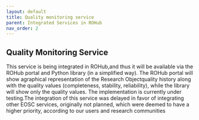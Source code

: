 ```yaml
---
layout: default
title: Quality monitoring service
parent: Integrated Services in ROHub
nav_order: 2
---
```


## Quality Monitoring Service
This  service  is being  integrated in  ROHub,and thus  it  will be  available  via the  ROHub  portal  and  Python  library  (in  a  simplified  way).  The  ROHub  portal  will  show agraphical representation of  the Research  Objectquality  history  along  with  the  quality  values  (completeness, stability,  reliability),  while  the  library  will  show  only  the  quality  values.  The  implementation  is currently  under  testing.The  integration  of  this  service  was  delayed  in favor  of  integrating  other EOSC services, originally not planned, which were deemed to have a higher priority, according to our users and research communities